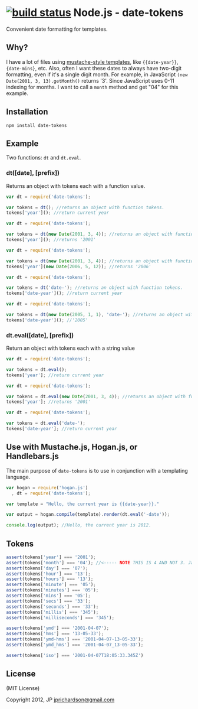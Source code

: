 [![build status](https://secure.travis-ci.org/jprichardson/node-date-tokens.png)](http://travis-ci.org/jprichardson/node-date-tokens)
Node.js - date-tokens
=====================

Convenient date formatting for templates. 



Why?
----

I have a lot of files using [mustache-style templates](http://mustache.github.com/), like `{{date-year}}`, `{date-mins}`, etc. Also, often I want these dates to always have two-digit formatting, even if it's a single digit month. For example, in JavaScript `(new Date(2001, 3, 13).getMonth()` returns '3'. Since JavaScript uses 0-11 indexing for months. I want to call a `month` method and get "04" for this example.



Installation
------------

    npm install date-tokens



Example
------

Two functions: `dt` and `dt.eval`.

### dt([date], [prefix])

Returns an object with tokens each with a function value.


```javascript
var dt = require('date-tokens');

var tokens = dt(); //returns an object with function tokens.
tokens['year'](); //return current year
```

```javascript
var dt = require('date-tokens');

var tokens = dt(new Date(2001, 3, 4)); //returns an object with function tokens.
tokens['year'](); //returns '2001'
```

```javascript
var dt = require('date-tokens');

var tokens = dt(new Date(2001, 3, 4)); //returns an object with function tokens.
tokens['year'](new Date(2006, 5, 12)); //returns '2006'
```

```javascript
var dt = require('date-tokens');

var tokens = dt('date-'); //returns an object with function tokens.
tokens['date-year'](); //return current year
```

```javascript
var dt = require('date-tokens');

var tokens = dt(new Date(2005, 1, 1), 'date-'); //returns an object with function tokens.
tokens['date-year'](); //'2005'
```

### dt.eval([date], [prefix])

Return an object with tokens each with a string value

```javascript
var dt = require('date-tokens');

var tokens = dt.eval(); 
tokens['year']; //return current year
```

```javascript
var dt = require('date-tokens');

var tokens = dt.eval(new Date(2001, 3, 4)); //returns an object with function tokens.
tokens['year']; //returns '2001'
```

```javascript
var dt = require('date-tokens');

var tokens = dt.eval('date-'); 
tokens['date-year']; //return current year
```


Use with Mustache.js, Hogan.js, or Handlebars.js
------------------------------------------------

The main purpose of `date-tokens` is to use in conjunction with a templating language.

```javascript
var hogan = require('hogan.js')
  , dt = require('date-tokens');

var template = "Hello, the current year is {{date-year}}."

var output = hogan.compile(template).render(dt.eval('-date'));

console.log(output); //Hello, the current year is 2012.
```


Tokens
------

```javascript
assert(tokens['year'] === '2001');
assert(tokens['month'] === '04'); //<----- NOTE THIS IS 4 AND NOT 3. JavaScript monthly indexing 0-11 is very stupid.
assert(tokens['day'] === '07');
assert(tokens['hour'] === '13');
assert(tokens['hours'] === '13');
assert(tokens['minute'] === '05');
assert(tokens['minutes'] === '05');
assert(tokens['mins'] === '05');
assert(tokens['secs'] === '33');
assert(tokens['seconds'] === '33');
assert(tokens['millis'] === '345');
assert(tokens['milliseconds'] === '345');

assert(tokens['ymd'] === '2001-04-07');
assert(tokens['hms'] === '13-05-33');
assert(tokens['ymd-hms'] === '2001-04-07-13-05-33');
assert(tokens['ymd_hms'] === '2001-04-07_13-05-33');

assert(tokens['iso'] === '2001-04-07T18:05:33.345Z')
```

License
-------

(MIT License)

Copyright 2012, JP  <jprichardson@gmail.com>


